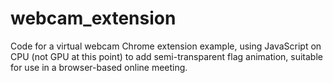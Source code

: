 # webcam_extension
Code for a virtual webcam Chrome extension example, using JavaScript on CPU (not GPU at this point) to add semi-transparent flag animation, suitable for use in a browser-based online meeting.
